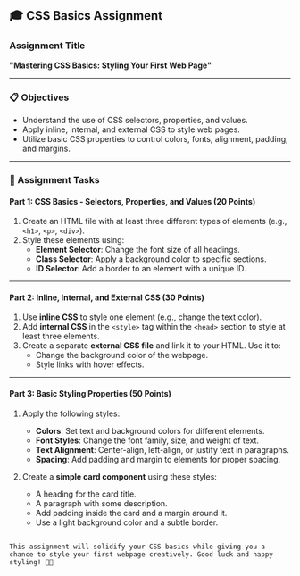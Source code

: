 ## **🎓 CSS Basics Assignment**  

### **Assignment Title**  
**"Mastering CSS Basics: Styling Your First Web Page"**  

---

### **📋 Objectives**  
- Understand the use of CSS selectors, properties, and values.  
- Apply inline, internal, and external CSS to style web pages.  
- Utilize basic CSS properties to control colors, fonts, alignment, padding, and margins.  

---

### **📂 Assignment Tasks**  

#### **Part 1: CSS Basics - Selectors, Properties, and Values (20 Points)**  
1. Create an HTML file with at least three different types of elements (e.g., `<h1>`, `<p>`, `<div>`).  
2. Style these elements using:  
   - **Element Selector**: Change the font size of all headings.  
   - **Class Selector**: Apply a background color to specific sections.  
   - **ID Selector**: Add a border to an element with a unique ID.  

---

#### **Part 2: Inline, Internal, and External CSS (30 Points)**  
1. Use **inline CSS** to style one element (e.g., change the text color).  
2. Add **internal CSS** in the `<style>` tag within the `<head>` section to style at least three elements.  
3. Create a separate **external CSS file** and link it to your HTML. Use it to:  
   - Change the background color of the webpage.  
   - Style links with hover effects.  

---

#### **Part 3: Basic Styling Properties (50 Points)**  
1. Apply the following styles:  
   - **Colors**: Set text and background colors for different elements.  
   - **Font Styles**: Change the font family, size, and weight of text.  
   - **Text Alignment**: Center-align, left-align, or justify text in paragraphs.  
   - **Spacing**: Add padding and margin to elements for proper spacing.  

2. Create a **simple card component** using these styles:  
   - A heading for the card title.  
   - A paragraph with some description.  
   - Add padding inside the card and a margin around it.  
   - Use a light background color and a subtle border.  

```

This assignment will solidify your CSS basics while giving you a chance to style your first webpage creatively. Good luck and happy styling! 🎨🚀
